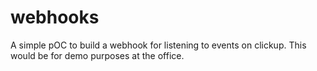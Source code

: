 # webhooks
A simple pOC to build a webhook for listening to events on clickup. This would be for demo purposes at the office. 
